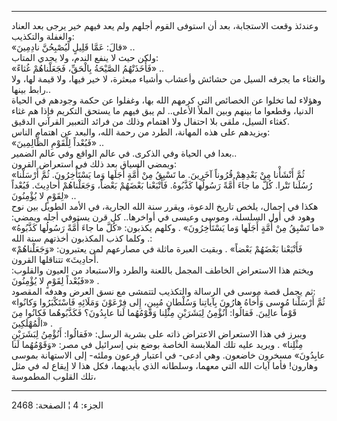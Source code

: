 ------------------------------------------------------------------------

وعندئذ وقعت الاستجابة، بعد أن استوفى القوم أجلهم ولم يعد فيهم خير يرجى
بعد العناد والغفلة والتكذيب:  
«قالَ: عَمَّا قَلِيلٍ لَيُصْبِحُنَّ نادِمِينَ» ..  
ولكن حيث لا ينفع الندم، ولا يجدي المتاب:  
«فَأَخَذَتْهُمُ الصَّيْحَةُ بِالْحَقِّ، فَجَعَلْناهُمْ غُثاءً» ..  
والغثاء ما يجرفه السيل من حشائش وأعشاب وأشياء مبعثرة، لا خير فيها، ولا
قيمة لها، ولا رابط بينها..  
وهؤلاء لما تخلوا عن الخصائص التي كرمهم الله بها، وغفلوا عن حكمة وجودهم
في الحياة الدنيا، وقطعوا ما بينهم وبين الملأ الأعلى.. لم يبق فيهم ما
يستحق التكريم فإذا هم غثاء كغثاء السيل، ملقى بلا احتفال ولا اهتمام وذلك
من فرائد التعبير القرآني الدقيق.  
ويزيدهم على هذه المهانة، الطرد من رحمة الله، والبعد عن اهتمام الناس:  
«فَبُعْداً لِلْقَوْمِ الظَّالِمِينَ» ..  
بعدا في الحياة وفي الذكرى. في عالم الواقع وفي عالم الضمير..  
ويمضي السياق بعد ذلك في استعراض القرون:  
«ثُمَّ أَنْشَأْنا مِنْ بَعْدِهِمْ قُرُوناً آخَرِينَ. ما تَسْبِقُ مِنْ أُمَّةٍ أَجَلَها وَما يَسْتَأْخِرُونَ. ثُمَّ
أَرْسَلْنا رُسُلَنا تَتْرا. كُلَّ ما جاءَ أُمَّةً رَسُولُها كَذَّبُوهُ. فَأَتْبَعْنا بَعْضَهُمْ بَعْضاً،
وَجَعَلْناهُمْ أَحادِيثَ. فَبُعْداً لِقَوْمٍ لا يُؤْمِنُونَ» ..  
هكذا في إجمال، يلخص تاريخ الدعوة، ويقرر سنة الله الجارية، في الأمد
الطويل بين نوح وهود في أول السلسلة، وموسى وعيسى في أواخرها.. كل قرن
يستوفي أجله ويمضي: «ما تَسْبِقُ مِنْ أُمَّةٍ أَجَلَها وَما يَسْتَأْخِرُونَ» . وكلهم يكذبون:
«كُلَّ ما جاءَ أُمَّةً رَسُولُها كَذَّبُوهُ» . وكلما كذب المكذبون أخذتهم سنة الله:  
«فَأَتْبَعْنا بَعْضَهُمْ بَعْضاً» . وبقيت العبرة ماثلة في مصارعهم لمن يعتبرون:
«وَجَعَلْناهُمْ أَحادِيثَ» تتناقلها القرون.  
ويختم هذا الاستعراض الخاطف المجمل باللعنة والطرد والاستبعاد من العيون
والقلوب: «فَبُعْداً لِقَوْمٍ لا يُؤْمِنُونَ» .  
ثم يجمل قصة موسى في الرسالة والتكذيب لتتمشى مع نسق العرض وهدفه
المقصود:  
«ثُمَّ أَرْسَلْنا مُوسى وَأَخاهُ هارُونَ بِآياتِنا وَسُلْطانٍ مُبِينٍ، إِلى فِرْعَوْنَ وَمَلَائِهِ
فَاسْتَكْبَرُوا وَكانُوا قَوْماً عالِينَ. فَقالُوا: أَنُؤْمِنُ لِبَشَرَيْنِ مِثْلِنا وَقَوْمُهُما لَنا
عابِدُونَ؟ فَكَذَّبُوهُما فَكانُوا مِنَ الْمُهْلَكِينَ» .  
ويبرز في هذا الاستعراض الاعتراض ذاته على بشرية الرسل: «فَقالُوا: أَنُؤْمِنُ
لِبَشَرَيْنِ مِثْلِنا» . ويريد عليه تلك الملابسة الخاصة بوضع بني إسرائيل في مصر:
«وَقَوْمُهُما لَنا عابِدُونَ» مسخرون خاضعون. وهي ادعى- في اعتبار فرعون وملئه- إلى
الاستهانة بموسى وهارون! فأما آيات الله التي معهما، وسلطانه الذي
بأيديهما، فكل هذا لا إيقاع له في مثل تلك القلوب المطموسة،

------------------------------------------------------------------------

الجزء: 4 ¦ الصفحة: 2468
